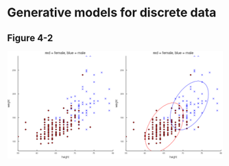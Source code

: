 # Generative models for discrete data

## Figure 4-2

![(a) Height/weight data. (b) Visualization of 2d Gaussians fit to each class. 95% of the probability mass is inside the ellipse. Figure generated by gaussHeightWeight.](fig/figure-4-2.png)
